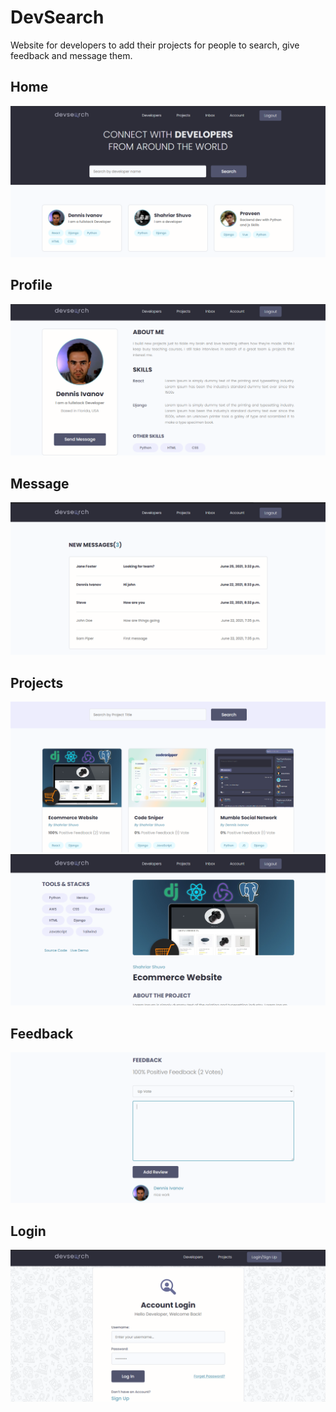 # DevSearch
Website for developers to add their projects for people to search, give feedback and message them.

## Home
<img src="./resources/1 Home.PNG">  

## Profile
<img src="./resources/2 Profile.PNG">  

## Message
<img src="./resources/5 Message.PNG">  

## Projects
<img src="./resources/5 Projects.PNG">  
<img src="./resources/6 Project.PNG">  

## Feedback
<img src="./resources/7 Feedback.PNG">  

## Login
<img src="./resources/8 Login.PNG">  